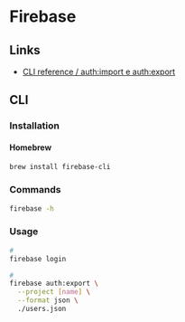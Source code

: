 # Firebase

<!--
https://www.youtube.com/watch?v=vUe91uOx7R0
https://linkedin.com/learning/firebase-essential-training/firebase-stop-reinventing-the-wheel
https://github.com/SmartMoveSystems/firebase-keycloak-importer
https://github.com/SmartMoveSystems/keycloak-firebase-scrypt
-->

## Links

- [CLI reference / auth:import e auth:export](https://firebase.google.com/docs/cli/auth)

## CLI

### Installation

#### Homebrew

```sh
brew install firebase-cli
```

### Commands

```sh
firebase -h
```

### Usage

```sh
#
firebase login

#
firebase auth:export \
  --project [name] \
  --format json \
  ./users.json
```
